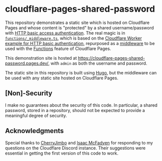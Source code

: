 # cloudflare-pages-shared-password

This repository demonstrates a static site which is hosted on Cloudflare Pages and whose content is "protected" by a shared username/password with [HTTP basic access authentication](https://en.wikipedia.org/wiki/Basic_access_authentication).  The real magic is in [`functions/_middleware.ts`](https://github.com/garrison/cloudflare-pages-shared-password/blob/main/functions/_middleware.ts), which is based on the [Cloudflare Worker example for HTTP basic authentication](https://developers.cloudflare.com/workers/examples/basic-auth/), repurposed as a [middleware](https://developers.cloudflare.com/pages/platform/functions#exporting-middleware) to be used with the [Functions](https://developers.cloudflare.com/pages/platform/functions) feature of Cloudflare Pages.

This demonstration site is hosted at https://cloudflare-pages-shared-password.pages.dev/, with `admin` as both the username and password.

The static site in this repository is built using [Hugo](https://gohugo.io/), but the middleware can be used with any static site hosted on Cloudflare Pages.

## [Non]-Security

I make no guarantees about the security of this code.  In particular, a shared password, stored in a repository, should not be expected to provide a meaningful degree of security.

## Acknowledgments

Special thanks to [CherryJimbo](https://jross.me/) and [Isaac McFadyen](https://imcf.me/) for responding to my questions on the Cloudflare Discord instance.  Their suggestions were essential in getting the first version of this code to work.
